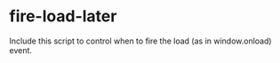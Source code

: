 fire-load-later
===============

Include this script to control when to fire the load (as in window.onload) event.
